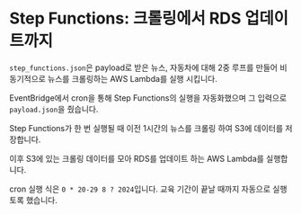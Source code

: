 # Step Functions: 크롤링에서 RDS 업데이트까지
`step_functions.json`은 payload로 받은 뉴스, 자동차에 대해 2중 루프를 만들어 비동기적으로 뉴스를 크롤링하는 AWS Lambda를 실행 시킵니다.

EventBridge에서 cron을 통해 Step Functions의 실행을 자동화했으며 그 입력으로 `payload.json`을 줬습니다.

Step Functions가 한 번 실행될 때 이전 1시간의 뉴스를 크롤링 하여 S3에 데이터를 저장합니다.

이후 S3에 있는 크롤링 데이터를 모아 RDS를 업데이트 하는 AWS Lambda를 실행합니다.

cron 실행 식은 `0 * 20-29 8 ? 2024`입니다. 교육 기간이 끝날 때까지 자동으로 실행토록 했습니다.